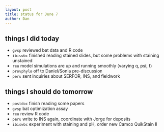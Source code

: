 ```yaml
---
layout: post
title: status for June 7
author: Dan
---
```


## things I did today
* `gvsp` reviewed bat data and R code
* `ibiswbc` finished reading stained slides, but some problems with staining unstained
* `reu` model simulations are up and running smoothly (varying q, psi, f)
* `provphylo` off to Daniel/Sonia pre-discussion
* `peru` sent inquiries about SERFOR, INS, and fieldwork

## things I should do tomorrow
* `postdoc` finish reading some papers
* `gvsp` bat optimization assay
* `reu` review R code
* `peru` write to INS again, coordinate with Jorge for deposits
* `ibiswbc` experiment with staining and pH, order new Camco QuikStain II

<i class='fa fa-code' style='color:pink'> </i>
